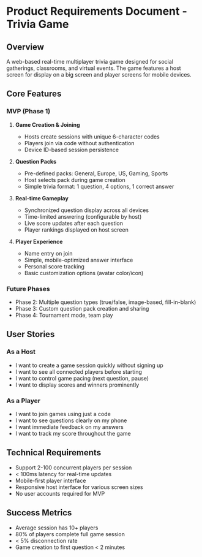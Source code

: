 # Product Requirements Document - Trivia Game

## Overview

A web-based real-time multiplayer trivia game designed for social gatherings, classrooms, and virtual events. The game features a host screen for display on a big screen and player screens for mobile devices.

## Core Features

### MVP (Phase 1)

1. **Game Creation & Joining**

   - Hosts create sessions with unique 6-character codes
   - Players join via code without authentication
   - Device ID-based session persistence

2. **Question Packs**

   - Pre-defined packs: General, Europe, US, Gaming, Sports
   - Host selects pack during game creation
   - Simple trivia format: 1 question, 4 options, 1 correct answer

3. **Real-time Gameplay**

   - Synchronized question display across all devices
   - Time-limited answering (configurable by host)
   - Live score updates after each question
   - Player rankings displayed on host screen

4. **Player Experience**
   - Name entry on join
   - Simple, mobile-optimized answer interface
   - Personal score tracking
   - Basic customization options (avatar color/icon)

### Future Phases

- Phase 2: Multiple question types (true/false, image-based, fill-in-blank)
- Phase 3: Custom question pack creation and sharing
- Phase 4: Tournament mode, team play

## User Stories

### As a Host

- I want to create a game session quickly without signing up
- I want to see all connected players before starting
- I want to control game pacing (next question, pause)
- I want to display scores and winners prominently

### As a Player

- I want to join games using just a code
- I want to see questions clearly on my phone
- I want immediate feedback on my answers
- I want to track my score throughout the game

## Technical Requirements

- Support 2-100 concurrent players per session
- < 100ms latency for real-time updates
- Mobile-first player interface
- Responsive host interface for various screen sizes
- No user accounts required for MVP

## Success Metrics

- Average session has 10+ players
- 80% of players complete full game session
- < 5% disconnection rate
- Game creation to first question < 2 minutes
